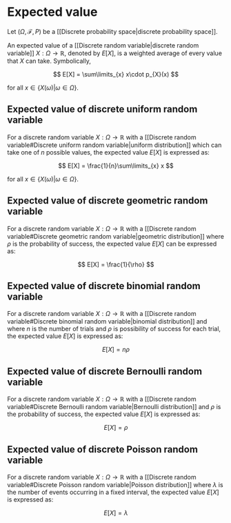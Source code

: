 # Expected value

Let $(\Omega, \mathcal{F}, P)$ be a [[Discrete probability space|discrete probability space]].

An expected value of a [[Discrete random variable|discrete random variable]] $X:\Omega\to\mathbb{R}$, denoted by $E[X]$, is a weighted average of every value that $X$ can take.
Symbolically,

$$
E[X] = \sum\limits_{x} x\cdot p_{X}(x)
$$

for all $x\in\{X(\omega) | \omega\in\Omega\}$.

## Expected value of discrete uniform random variable

For a discrete random variable $X:\Omega\to\mathbb{R}$ with a [[Discrete random variable#Discrete uniform random variable|uniform distribution]] which can take one of $n$ possible values, the expected value $E[X]$ is expressed as:

$$
E[X] = \frac{1}{n}\sum\limits_{x} x
$$

for all $x\in\{X(\omega)|\omega\in\Omega\}$.

## Expected value of discrete geometric random variable

For a discrete random variable $X:\Omega\to\mathbb{R}$ with a [[Discrete random variable#Discrete geometric random variable|geometric distribution]] where $\rho$ is the probability of success, the expected value $E[X]$ can be expressed as:

$$
E[X] = \frac{1}{\rho}
$$

## Expected value of discrete binomial random variable

For a discrete random variable $X:\Omega\to\mathbb{R}$ with a [[Discrete random variable#Discrete binomial random variable|binomial distribution]] and where $n$ is the number of trials and $\rho$ is possibility of success for each trial, the expected value $E[X]$ is expressed as:

$$
E[X] = n\rho
$$

## Expected value of discrete Bernoulli random variable

For a discrete random variable $X:\Omega\to\mathbb{R}$ with a [[Discrete random variable#Discrete Bernoulli random variable|Bernoulli distribution]] and $\rho$ is the probability of success, the expected value $E[X]$ is expressed as:

$$
E[X] = \rho
$$

## Expected value of discrete Poisson random variable

For a discrete random variable $X:\Omega\to\mathbb{R}$ with a [[Discrete random variable#Discrete Poisson random variable|Poisson distribution]] where $\lambda$ is the number of events occurring in a fixed interval, the expected value $E[X]$ is expressed as:

$$
E[X] = \lambda
$$